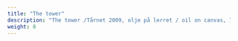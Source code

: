 ```yaml
---
title: "The tower"
description: "The tower /Tårnet 2009, olje på lerret / oil on canvas, 70 x 100 cm, Solgt"
weight: 8
---
```

